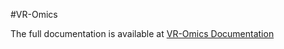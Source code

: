 #VR-Omics 

The full documentation is available at [VR-Omics Documentation](#https://ramialison-lab.github.io/pages/vromics.html)


